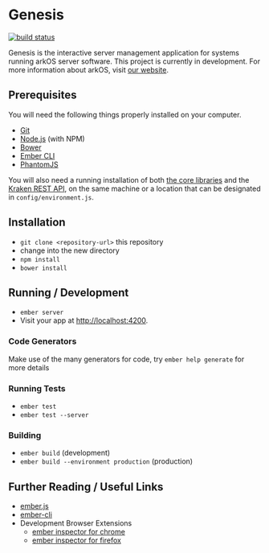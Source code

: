 # Genesis

[![build status](https://travis-ci.org/arkOScloud/genesis.svg?branch=master)](https://travis-ci.org/arkOScloud/genesis)

Genesis is the interactive server management application for systems running arkOS server software. This project is currently in development. For more information about arkOS, visit [our website](https://arkos.io).

## Prerequisites

You will need the following things properly installed on your computer.

* [Git](http://git-scm.com/)
* [Node.js](http://nodejs.org/) (with NPM)
* [Bower](http://bower.io/)
* [Ember CLI](http://www.ember-cli.com/)
* [PhantomJS](http://phantomjs.org/)

You will also need a running installation of both [the core libraries](https://git.coderouge.co/arkOS/core) and the [Kraken REST API](https://git.coderouge.co/arkOS/kraken), on the same machine or a location that can be designated in `config/environment.js`.


## Installation

* `git clone <repository-url>` this repository
* change into the new directory
* `npm install`
* `bower install`

## Running / Development

* `ember server`
* Visit your app at [http://localhost:4200](http://localhost:4200).

### Code Generators

Make use of the many generators for code, try `ember help generate` for more details

### Running Tests

* `ember test`
* `ember test --server`

### Building

* `ember build` (development)
* `ember build --environment production` (production)

## Further Reading / Useful Links

* [ember.js](http://emberjs.com/)
* [ember-cli](http://www.ember-cli.com/)
* Development Browser Extensions
  * [ember inspector for chrome](https://chrome.google.com/webstore/detail/ember-inspector/bmdblncegkenkacieihfhpjfppoconhi)
  * [ember inspector for firefox](https://addons.mozilla.org/en-US/firefox/addon/ember-inspector/)
